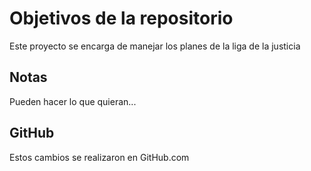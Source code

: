 # Objetivos de la repositorio

Este proyecto se encarga de manejar los planes de la liga de la justicia


## Notas
Pueden hacer lo que quieran...

## GitHub
Estos cambios se realizaron en GitHub.com
